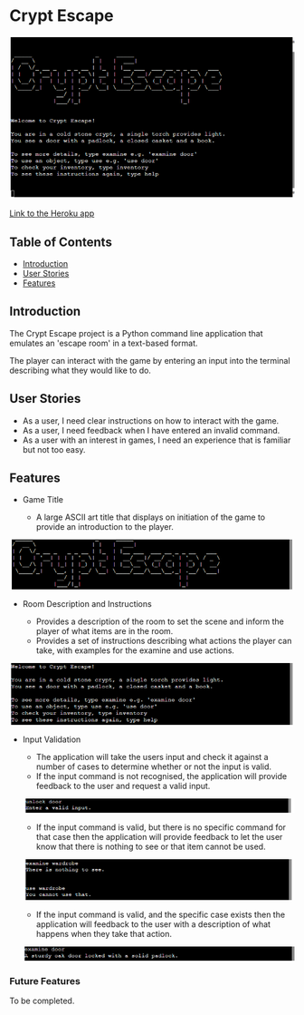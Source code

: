 # Crypt Escape

![Screenshot of the game start screen](./images/startscreen.png)

[Link to the Heroku app](https://crypt-escape-93649c26e938.herokuapp.com/)

## Table of Contents
- [Introduction](#introduction)
- [User Stories](#user-stories)
- [Features](#features)

## Introduction

The Crypt Escape project is a Python command line application that emulates an 'escape room' in a text-based format.

The player can interact with the game by entering an input into the terminal describing what they would like to do.

## User Stories

- As a user, I need clear instructions on how to interact with the game.
- As a user, I need feedback when I have entered an invalid command.
- As a user with an interest in games, I need an experience that is familiar but not too easy.

## Features

- Game Title

    - A large ASCII art title that displays on initiation of the game to provide an introduction to the player.

![Screenshot of the game title in the terminal](./images/title.png)

- Room Description and Instructions

    - Provides a description of the room to set the scene and inform the player of what items are in the room.
    - Provides a set of instructions describing what actions the player can take, with examples for the examine and use actions.

![Screenshot of the game instructions in the terminal](./images/description.png)

- Input Validation

    - The application will take the users input and check it against a number of cases to determine whether or not the input is valid.
    - If the input command is not recognised, the application will provide feedback to the user and request a valid input.

    ![Screenshot of the invalid input feedback](./images/validation_one.png)
    
    - If the input command is valid, but there is no specific command for that case then the application will provide feedback to let the user know that there is nothing to see or that item cannot be used.

    ![Screenshot of feedback for valid input but no specific case](./images/validation_two.png)

    - If the input command is valid, and the specific case exists then the application will feedback to the user with a description of what happens when they take that action.

    ![Screenshot of valid input feedback](./images/validation_three.png)

### Future Features

To be completed.